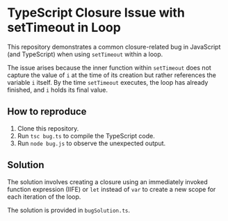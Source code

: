 # TypeScript Closure Issue with setTimeout in Loop

This repository demonstrates a common closure-related bug in JavaScript (and TypeScript) when using `setTimeout` within a loop.

The issue arises because the inner function within `setTimeout` does not capture the value of `i` at the time of its creation but rather references the variable `i` itself. By the time `setTimeout` executes, the loop has already finished, and `i` holds its final value.

## How to reproduce

1. Clone this repository.
2. Run `tsc bug.ts` to compile the TypeScript code.
3. Run `node bug.js` to observe the unexpected output.

## Solution

The solution involves creating a closure using an immediately invoked function expression (IIFE) or `let` instead of `var` to create a new scope for each iteration of the loop.

The solution is provided in `bugSolution.ts`.